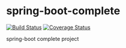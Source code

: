 # spring-boot-complete
[![Build Status](https://travis-ci.org/danielcastilla/spring-boot-complete.svg?branch=master)](https://travis-ci.org/danielcastilla/spring-boot-complete)
[![Coverage Status](https://coveralls.io/repos/github/danielcastilla/spring-boot-complete/badge.svg?branch=master)](https://coveralls.io/github/danielcastilla/spring-boot-complete?branch=master)

spring-boot complete project
